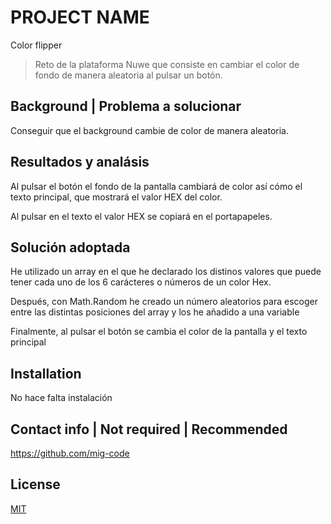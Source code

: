 
# PROJECT NAME

Color flipper

> Reto de la plataforma Nuwe que consiste en cambiar el color de fondo de manera aleatoria al pulsar un botón.

## Background | Problema a solucionar

Conseguir que el background cambie de color de manera aleatoria.

## Resultados y analásis 

Al pulsar el botón el fondo de la pantalla cambiará de color así cómo el texto principal, que mostrará el valor HEX del color.

Al pulsar en el texto el valor HEX se copiará en el portapapeles.

## Solución adoptada

He utilizado un array en el que he declarado los distinos valores que puede tener cada uno de los 6 carácteres o números de un color Hex.

Después, con Math.Random he creado un número aleatorios para escoger entre las distintas posiciones del array y los he añadido a una variable

Finalmente, al pulsar el botón se cambia el color de la pantalla y el texto principal


## Installation

No hace falta instalación

## Contact info | Not required | Recommended

https://github.com/mig-code

## License 

[MIT](https://es.wikipedia.org/wiki/Licencia_MIT)

